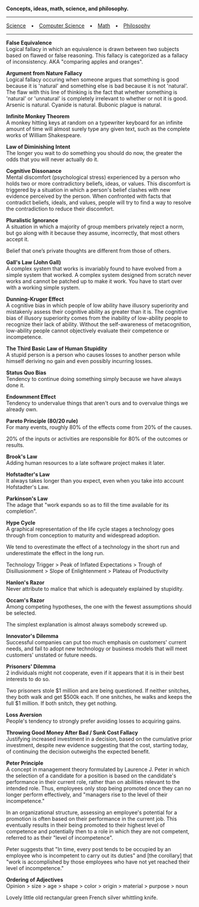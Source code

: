 **Concepts, ideas, math, science, and philosophy.**

*****
[Science](/science.md) • [Computer Science](/cs.md) • [Math](/math.md) • [Philosophy](/philosophy.md)

*****

**False Equivalence**  
Logical fallacy in which an equivalence is drawn between two subjects based on flawed or false reasoning. This fallacy is categorized as a fallacy of inconsistency. AKA "comparing apples and oranges".


**Argument from Nature Fallacy**  
Logical fallacy occuring when someone argues that something is good because it is 'natural' and something else is bad because it is not 'natural'. The flaw with this line of thinking is the fact that whether something is 'natural' or 'unnatural' is completely irrelevant to whether or not it is good. Arsenic is natural. Cyanide is natural. Bubonic plague is natural.


**Infinite Monkey Theorem**  
A monkey hitting keys at random on a typewriter keyboard for an infinite amount of time will almost surely type any given text, such as the complete works of William Shakespeare.


**Law of Diminishing Intent**  
The longer you wait to do something you should do now, the greater the odds that you will never actually do it.


**Cognitive Dissonance**  
Mental discomfort (psychological stress) experienced by a person who holds two or more contradictory beliefs, ideas, or values. This discomfort is triggered by a situation in which a person's belief clashes with new evidence perceived by the person. When confronted with facts that contradict beliefs, ideals, and values, people will try to find a way to resolve the contradiction to reduce their discomfort.


**Pluralistic Ignorance**  
A situation in which a majority of group members privately reject a norm, but go along with it because they assume, incorrectly, that most others accept it.

Belief that one’s private thoughts are different from those of others.


**Gall's Law (John Gall)**  
A complex system that works is invariably found to have evolved from a simple system that worked. A complex system designed from scratch never works and cannot be patched up to make it work. You have to start over with a working simple system.


**Dunning-Kruger Effect**  
A cognitive bias in which people of low ability have illusory superiority and mistakenly assess their cognitive ability as greater than it is. The cognitive bias of illusory superiority comes from the inability of low-ability people to recognize their lack of ability. Without the self-awareness of metacognition, low-ability people cannot objectively evaluate their competence or incompetence.


**The Third Basic Law of Human Stupidity**  
A stupid person is a person who causes losses to another person while himself deriving no gain and even possibly incurring losses.


**Status Quo Bias**  
Tendency to continue doing something simply because we have always done it.


**Endownment Effect**  
Tendency to undervalue things that aren't ours and to overvalue things we already own.


**Pareto Principle (80/20 rule)**  
For many events, roughly 80% of the effects come from 20% of the causes.

20% of the inputs or activities are responsible for 80% of the outcomes or results.


**Brook's Law**  
Adding human resources to a late software project makes it later.


**Hofstadter's Law**  
It always takes longer than you expect, even when you take into account Hofstadter's Law.


**Parkinson's Law**  
The adage that "work expands so as to fill the time available for its completion".


**Hype Cycle**  
A graphical representation of the life cycle stages a technology goes through from conception to maturity and widespread adoption.  

We tend to overestimate the effect of a technology in the short run and underestimate the effect in the long run.  

Technology Trigger > Peak of Inflated Expectations > Trough of Disillusionment > Slope of Enlightenment > Plateau of Productivity


**Hanlon's Razor**  
Never attribute to malice that which is adequately explained by stupidity.


**Occam's Razor**  
Among competing hypotheses, the one with the fewest assumptions should be selected.  

The simplest explanation is almost always somebody screwed up.


**Innovator's Dilemma**  
Successful companies can put too much emphasis on customers' current needs, and fail to adopt new technology or business models that will meet customers' unstated or future needs.


**Prisoners' Dilemma**  
2 individuals might not cooperate, even if it appears that it is in their best interests to do so.  

Two prisoners stole $1 million and are being questioned. If neither snitches, they both walk and get $500k each. If one snitches, he walks and keeps the full $1 million. If both snitch, they get nothing.


**Loss Aversion**  
People's tendency to strongly prefer avoiding losses to acquiring gains.


**Throwing Good Money After Bad / Sunk Cost Fallacy**  
Justifying increased investment in a decision, based on the cumulative prior investment, despite new evidence suggesting that the cost, starting today, of continuing the decision outweighs the expected benefit.


**Peter Principle**  
A concept in management theory formulated by Laurence J. Peter in which the selection of a candidate for a position is based on the candidate's performance in their current role, rather than on abilities relevant to the intended role. Thus, employees only stop being promoted once they can no longer perform effectively, and "managers rise to the level of their incompetence."  

In an organizational structure, assessing an employee's potential for a promotion is often based on their performance in the current job. This eventually results in their being promoted to their highest level of competence and potentially then to a role in which they are not competent, referred to as their "level of incompetence".  

Peter suggests that "In time, every post tends to be occupied by an employee who is incompetent to carry out its duties" and [the corollary] that "work is accomplished by those employees who have not yet reached their level of incompetence."


**Ordering of Adjectives**  
Opinion > size > age > shape > color > origin > material > purpose > noun

Lovely little old rectangular green French silver whittling knife.
